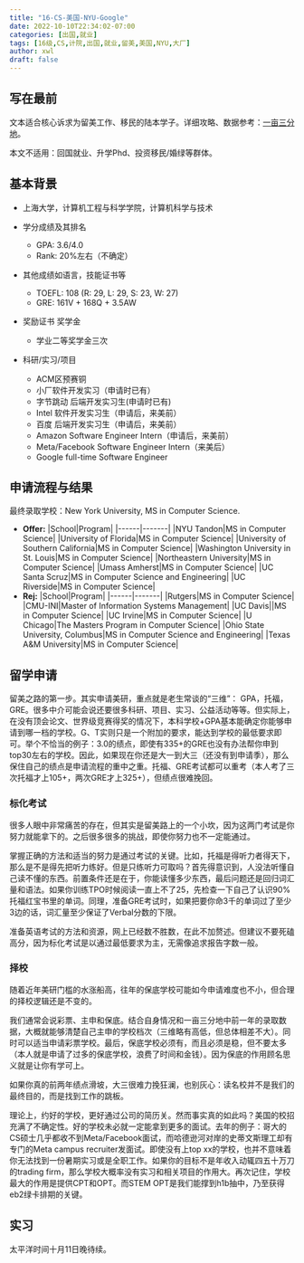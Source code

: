 ```yaml
---
title: "16-CS-美国-NYU-Google"
date: 2022-10-10T22:34:02-07:00
categories: [出国,就业]
tags: [16级,CS,计院,出国,就业,留美,美国,NYU,大厂]
author: xwl
draft: false
---
```



## 写在最前
文本适合核心诉求为留美工作、移民的陆本学子。详细攻略、数据参考：[一亩三分地](www.1point3acres.com)。

本文不适用：回国就业、升学Phd、投资移民/婚绿等群体。

## 基本背景 

- 上海大学，计算机工程与科学学院，计算机科学与技术

- 学分成绩及其排名
  - GPA: 3.6/4.0
  - Rank: 20%左右（不确定）

- 其他成绩如语言，技能证书等
  - TOEFL: 108 (R: 29, L: 29, S: 23, W: 27)
  - GRE: 161V + 168Q + 3.5AW

- 奖励证书 奖学金
  - 学业二等奖学金三次

- 科研/实习/项目
  - ACM区预赛铜
  - 小厂软件开发实习（申请时已有）
  - 字节跳动 后端开发实习生(申请时已有)
  - Intel 软件开发实习生（申请后，来美前）
  - 百度 后端开发实习生（申请后，来美前）
  - Amazon Software Engineer Intern（申请后，来美前）
  - Meta/Facebook Software Engineer Intern（来美后）
  - Google full-time Software Engineer

## 申请流程与结果

最终录取学校：New York University, MS in Computer Science. 


- **Offer:** 
  |School|Program|
  |------|-------|
  |NYU Tandon|MS in Computer Science|
  |University of Florida|MS in Computer Science|
  |University of Southern California|MS in Computer Science|
  |Washington University in St. Louis|MS in Computer Science|
  |Northeastern University|MS in Computer Science|
  |Umass Amherst|MS in Computer Science|
  |UC Santa Scruz|MS in Computer Science and Engineering|
  |UC Riverside|MS in Computer Science|
- **Rej:** 
  |School|Program|
  |------|-------|
  |Rutgers|MS in Computer Science|
  |CMU-INI|Master of Information Systems Management|
  |UC Davis||MS in Computer Science|
  |UC Irvine|MS in Computer Science|
  |U Chicago|The Masters Program in Computer Science|
  |Ohio State University, Columbus|MS in Computer Science and Engineering|
  |Texas A&M University|MS in Computer Science|

## 留学申请
留美之路的第一步。其实申请美研，重点就是老生常谈的“三维”： GPA，托福，GRE。很多中介可能会说还要很多科研、项目、实习、公益活动等等。但实际上，在没有顶会论文、世界级竞赛得奖的情况下，本科学校+GPA基本能确定你能够申请到哪一档的学校。G、T实则只是一个附加的要求，能达到学校的最低要求即可。举个不恰当的例子：3.0的绩点，即使有335+的GRE也没有办法帮你申到top30左右的学校。因此，如果现在你还是大一到大三（还没有到申请季），那么保住自己的绩点是申请流程的重中之重。托福、GRE考试都可以重考（本人考了三次托福才上105+，两次GRE才上325+），但绩点很难挽回。

### 标化考试
很多人眼中非常痛苦的存在，但其实是留美路上的一个小坎，因为这两门考试是你努力就能拿下的。之后很多很多的挑战，即使你努力也不一定能通过。

掌握正确的方法和适当的努力是通过考试的关键。比如，托福是得听力者得天下，那么是不是得先把听力练好。但是只练听力可取吗？首先得意识到，人没法听懂自己读不懂的东西。前置条件还是在于，你能读懂多少东西，最后问题还是回归词汇量和语法。如果你训练TPO时候阅读一直上不了25，先检查一下自己了认识90%托福红宝书里的单词。同理，准备GRE考试时，如果把要你命3千的单词过了至少3边的话，词汇量至少保证了Verbal分数的下限。

准备英语考试的方法和资源，网上已经数不胜数，在此不加赘述。但建议不要死磕高分，因为标化考试是以通过最低要求为主，无需像追求报告字数一般。

### 择校

随着近年美研门槛的水涨船高，往年的保底学校可能如今申请难度也不小，但合理的择校逻辑还是不变的。

我们通常会说彩票、主申和保底。结合自身情况和一亩三分地中前一年的录取数据，大概就能够清楚自己主申的学校档次（三维略有高低，但总体相差不大）。同时可以适当申请彩票学校。最后，保底学校必须有，而且必须是稳，但不要太多（本人就是申请了过多的保底学校，浪费了时间和金钱）。因为保底的作用顾名思义就是让你有学可上。

如果你真的前两年绩点滑坡，大三很难力挽狂澜，也别灰心：读名校并不是我们的最终目的，而是找到工作的跳板。

理论上，约好的学校，更好通过公司的简历关。然而事实真的如此吗？美国的校招充满了不确定性。好的学校未必就一定能拿到更多的面试。去年的例子：哥大的CS硕士几乎都收不到Meta/Facebook面试，而哈德逊河对岸的史蒂文斯理工却有专门的Meta campus recruiter发面试。即使没有上top xx的学校，也并不意味着你无法找到一份暑期实习或是全职工作。如果你的目标不是年收入动辄四五十万刀的trading firm，那么学校大概率没有实习和相关项目的作用大。再次记住，学校最大的作用是提供CPT和OPT。而STEM OPT是我们能撑到h1b抽中，乃至获得eb2绿卡排期的关键。

## 实习
太平洋时间十月11日晚待续。
